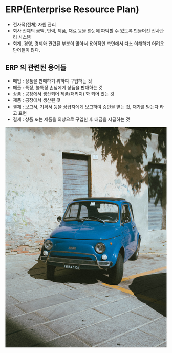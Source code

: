 # ERP(Enterprise Resource Plan)

- 전사적(전체) 자원 관리
- 회사 전체의 금액, 인력, 제품, 재료 등을 한눈에 파악할 수 있도록 만들어진 전사관리 시스템
- 회계, 경영, 경제와 관련된 부분이 많아서 용어적인 측면에서 다소 이해하기 어려운 단어들이 많다.

## ERP 의 관련된 용어들

- 매입 : 상품을 판매하기 위하여 구입하는 것
- 매출 : 특정, 불특정 손님에게 상품을 판매하는 것
- 상품 : 공장에서 생산되어 제품(패키지) 화 되어 있는 것
- 제품 : 공장에서 생산된 것
- 결재 : 보고서, 기획서 등을 상급자에게 보고하여 승인을 받는 것, 재가를 받는다 라고 표현
- 결제 : 상품 또는 제품을 외상으로 구입한 후 대금을 지급하는 것

![이미지 추가](image.jpg)
